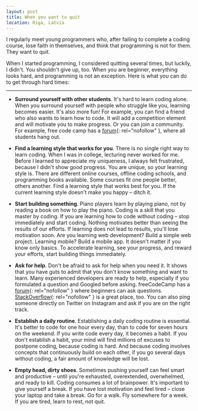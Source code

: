 ```yaml
---
layout: post
title: When you want to quit
location: Riga, Latvia
---
```


I regularly meet young programmers who, after failing to complete a coding course, lose faith in themselves, and think that programming is not for them. They want to quit.

When I started programming, I considered quitting several times, but luckily, I didn't. You shouldn't give up, too. When you are beginner, everything looks hard, and programming is not an exception. Here is what you can do to get through hard times:

---

- **Surround yourself with other students**. It's hard to learn coding alone. When you surround yourself with people who struggle like you, learning becomes easier. It's also more fun! For example, you can find a friend who also wants to learn how to code. It will add a competition element and will motivate you to make progress. Or you can join a community. For example, free code camp has a [forum](https://forum.freecodecamp.org){: rel="nofollow" }, where all students hang out.

- **Find a learning style that works for you**. There is no single right way to learn coding. When I was in college, lecturing never worked for me. Before I learned to appreciate my uniqueness, I always felt frustrated, because I didn't show good progress. You are unique, so your learning style is. There are different online courses, offline coding schools, and programming books available. Some courses fit one people better, others another. Find a learning style that works best for you. If the current learning style doesn't make you happy – ditch it.

- **Start building something**. Piano players learn by playing piano, not by reading a book on how to play the piano. Coding is a skill that you master by coding. If you are learning how to code without coding – stop immediately and start coding. Nothing motivates better than seeing the results of our efforts. If learning does not lead to results, you'll lose motivation soon. Are you learning web development? Build a simple web project. Learning mobile? Build a mobile app. It doesn't matter if you know only basics. To accelerate learning, see your progress, and reward your efforts, start building things immediately.

- **Ask for help**. Don't be afraid to ask for help when you need it. It shows that you have guts to admit that you don't know something and want to learn. Many experienced developers are ready to help, especially if you formulated a question and Googled before asking. freeCodeCamp has a [forum](https://forum.freecodecamp.org){: rel="nofollow" } where beginners can ask questions. [StackOverflow](https://stackoverflow.com){: rel="nofollow" } is a great place, too. You can also ping someone directly on Twitter on Instagram and ask if you are on the right track.

- **Establish a daily routine**. Establishing a daily coding routine is essential. It's better to code for one hour every day, than to code for seven hours on the weekend. If you write code every day, it becomes a habit. If you don't establish a habit, your mind will find millions of excuses to postpone coding, because coding is hard. And because coding involves concepts that continuously build on each other, if you go several days without coding, a fair amount of knowledge will be lost.

- **Empty head, dirty shoes**. Sometimes pushing yourself can feel smart and productive – until you're exhausted, overextended, overwhelmed, and ready to kill. Coding consumes a lot of brainpower. It's important to give yourself a break. If you have lost motivation and feel tired – close your laptop and take a break. Go for a walk. Fly somewhere for a week. If you are tired, learn to rest, not quit.
